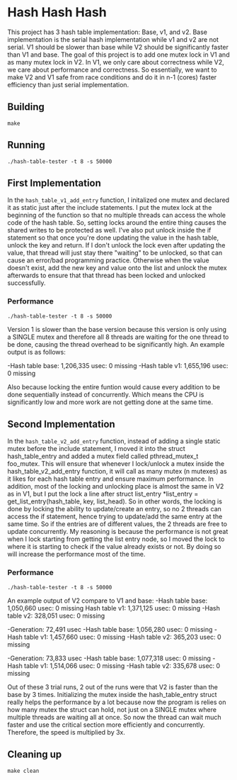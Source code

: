 # Hash Hash Hash

This project has 3 hash table implementation: Base, v1, and v2. Base implementation is the serial hash implementation while v1 and v2 are not serial. V1 should be slower than base while V2 should be significantly faster than V1 and base. The goal of this project is to add one mutex lock in V1 and as many mutex lock in V2. In V1, we only care about correctness while V2, we care about performance and correctness. So essentially, we want to make V2 and V1 safe from race conditions and do it in n-1 (cores) faster efficiency than just serial implementation.

## Building

```shell
make
```

## Running

```shell
./hash-table-tester -t 8 -s 50000
```

## First Implementation

In the `hash_table_v1_add_entry` function, I initalized one mutex and declared it as static just after the include statements.
I put the mutex lock at the beginning of the function so that no multiple threads can access the whole code of the hash table. So, setting locks around the entire thing causes the shared writes to be protected as well. I've also put unlock inside the if statement so that once you're done updating the value in the hash table, unlock the key and return. If I don't unlock the lock even after updating the value, that thread will just stay there "waiting" to be unlocked, so that can cause an error/bad programming practice. Otherwise when the value doesn't exist, add the new key and value onto the list and unlock the mutex afterwards to ensure that that thread has been locked and unlocked successfully.

### Performance

```shell
./hash-table-tester -t 8 -s 50000
```

Version 1 is slower than the base version because this version is only using a SINGLE mutex and therefore all 8 threads are waiting for the one thread to be done, causing the thread overhead to be significantly high. An example output is as follows:

-Hash table base: 1,206,335 usec: 0 missing
-Hash table v1: 1,655,196 usec: 0 missing

Also because locking the entire funtion would cause every addition to be done sequentially instead of concurrently. Which means the CPU is significantly low and more work are not getting done at the same time.

## Second Implementation

In the `hash_table_v2_add_entry` function, instead of adding a single static mutex before the include statement, I moved it into the struct hash_table_entry and added a mutex field called pthread_mutex_t foo_mutex. This will ensure that whenever I lock/unlock a mutex inside the hash_table_v2_add_entry function, it will call as many mutex (n mutexes) as it likes for each hash table entry and ensure maximum performance. In addition, most of the locking and unlocking place is almost the same in V2 as in V1, but I put the lock a line after struct list_entry \*list_entry = get_list_entry(hash_table, key, list_head). So in other words, the locking is done by locking the ability to update/create an entry, so no 2 threads can access the if statement, hence trying to update/add the same entry at the same time. So if the entries are of different values, the 2 threads are free to update concurrently. My reasoning is because the performance is not great when I lock starting from getting the list entry node, so I moved the lock to where it is starting to check if the value already exists or not. By doing so will increase the performance most of the time.

### Performance

```shell
./hash-table-tester -t 8 -s 50000
```

An example output of V2 compare to V1 and base:
-Hash table base: 1,050,660 usec: 0 missing
Hash table v1: 1,371,125 usec: 0 missing
-Hash table v2: 328,051 usec: 0 missing

-Generation: 72,491 usec
-Hash table base: 1,056,280 usec: 0 missing
-Hash table v1: 1,457,660 usec: 0 missing
-Hash table v2: 365,203 usec: 0 missing

-Generation: 73,833 usec
-Hash table base: 1,077,318 usec: 0 missing
-Hash table v1: 1,514,066 usec: 0 missing
-Hash table v2: 335,678 usec: 0 missing

Out of these 3 trial runs, 2 out of the runs were that V2 is faster than the base by 3 times. Initializing the mutex inside
the hash_table_entry struct really helps the performance by a lot because now the program is relies on how many mutex the
struct can hold, not just on a SINGLE mutex where multiple threads are waiting all at once. So now the thread can wait much
faster and use the critical section more efficiently and concurrently. Therefore, the speed is multiplied by 3x.

## Cleaning up

```shell
make clean
```
